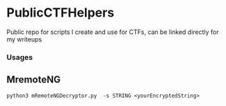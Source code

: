# PublicCTFHelpers
Public repo for scripts I create and use for CTFs, can be linked directly for my writeups


### Usages


## MremoteNG

`python3 mRemoteNGDecryptor.py  -s STRING <yourEncryptedString>`
